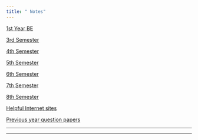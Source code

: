 ```yaml
---
title: " Notes"
---
```

<a href="{{ site.baseurl }}/1">1st Year BE</a><br>

<a href="{{ site.baseurl }}/3">3rd Semester</a><br>

<a href="{{ site.baseurl }}/4">4th Semester</a><br>

<a href="{{ site.baseurl }}/5">5th Semester</a><br>

<a href="{{ site.baseurl }}/6">6th Semester</a><br>

<a href="{{ site.baseurl }}/7">7th Semester</a><br>

<a href="{{ site.baseurl }}/8">8th Semester</a><br>

<a href="{{ site.baseurl }}/inethelp">Helpful Internet sites</a><br>

<a href="{{ site.baseurl }}/question papers">Previous year question papers </a><br>

<hr>
<hr>


